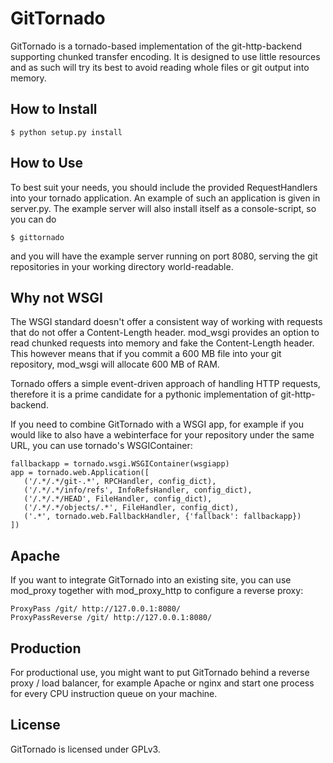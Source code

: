 GitTornado
==========

GitTornado is a tornado-based implementation of the git-http-backend supporting 
chunked transfer encoding. It is designed to use little resources and as such will 
try its best to avoid reading whole files or git output into memory.

How to Install
--------------

	$ python setup.py install
	
How to Use
----------

To best suit your needs, you should include the provided RequestHandlers into your 
tornado application. An example of such an application is given in server.py. The 
example server will also install itself as a console-script, so you can do

	$ gittornado
	
and you will have the example server running on port 8080, serving the git repositories 
in your working directory world-readable.

Why not WSGI
------------

The WSGI standard doesn't offer a consistent way of working with requests that do not
offer a Content-Length header. mod_wsgi provides an option to read chunked requests into 
memory and fake the Content-Length header. This however means that if you commit a 
600 MB file into your git repository, mod_wsgi will allocate 600 MB of RAM.

Tornado offers a simple event-driven approach of handling HTTP requests, therefore it is 
a prime candidate for a pythonic implementation of git-http-backend.

If you need to combine GitTornado with a WSGI app, for example if you would like to also 
have a webinterface for your repository under the same URL, you can use tornado's WSGIContainer:

	fallbackapp = tornado.wsgi.WSGIContainer(wsgiapp)
	app = tornado.web.Application([
	   ('/.*/.*/git-.*', RPCHandler, config_dict),
	   ('/.*/.*/info/refs', InfoRefsHandler, config_dict),
	   ('/.*/.*/HEAD', FileHandler, config_dict),
	   ('/.*/.*/objects/.*', FileHandler, config_dict),
	   ('.*', tornado.web.FallbackHandler, {'fallback': fallbackapp})
	])
	
Apache
------

If you want to integrate GitTornado into an existing site, you can use mod_proxy together with 
mod_proxy_http to configure a reverse proxy:

	ProxyPass /git/ http://127.0.0.1:8080/
	ProxyPassReverse /git/ http://127.0.0.1:8080/
	
Production
----------

For productional use, you might want to put GitTornado behind a reverse proxy / load balancer, for 
example Apache or nginx and start one process for every CPU instruction queue on your machine.

License
-------

GitTornado is licensed under GPLv3.